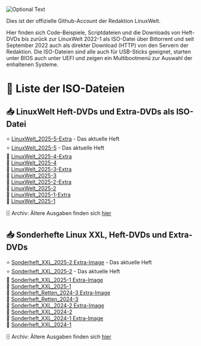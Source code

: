 ![Optional Text](../main/docs/images/LinuxWelt.svg)

Dies ist der offizielle Github-Account der Redaktion LinuxWelt.

Hier finden sich Code-Beispiele, Scriptdateien und die Downloads von Heft-DVDs bis zurück zur LinuxWelt 2022-1 als ISO-Datei über Bittorrent und seit September 2022 auch als direkter Download (HTTP) von den Servern der Redaktion. Die ISO-Dateien sind alle auch für USB-Sticks geeignet, starten unter BIOS auch unter UEFI und zeigen ein Multibootmenü zur Auswahl der enhaltenen Systeme.

# 💽 Liste der ISO-Dateien 

## 📥 LinuxWelt Heft-DVDs und Extra-DVDs als ISO-Datei
  ⭐ [LinuxWelt_2025-5-Extra](https://github.com/LinuxWelt/LinuxWelt/tree/main/torrents/LinuxWelt_2025-5-Extra) - Das aktuelle Heft  
  ⭐ [LinuxWelt_2025-5](https://github.com/LinuxWelt/LinuxWelt/tree/main/torrents/LinuxWelt_2025-5) - Das aktuelle Heft  
  💽 [LinuxWelt_2025-4-Extra](https://github.com/LinuxWelt/LinuxWelt/tree/main/torrents/LinuxWelt_2025-4-Extra)  
  💽 [LinuxWelt_2025-4](https://github.com/LinuxWelt/LinuxWelt/tree/main/torrents/LinuxWelt_2025-4)  
  💽 [LinuxWelt_2025-3-Extra](https://github.com/LinuxWelt/LinuxWelt/tree/main/torrents/LinuxWelt_2025-3-Extra)   
  💽 [LinuxWelt_2025-3](https://github.com/LinuxWelt/LinuxWelt/tree/main/torrents/LinuxWelt_2025-3)   
  💽 [LinuxWelt_2025-2-Extra](https://github.com/LinuxWelt/LinuxWelt/tree/main/torrents/LinuxWelt_2025-2-Extra)  
  💽 [LinuxWelt_2025-2](https://github.com/LinuxWelt/LinuxWelt/tree/main/torrents/LinuxWelt_2025-2)  
  💽 [LinuxWelt_2025-1-Extra](https://github.com/LinuxWelt/LinuxWelt/tree/main/torrents/LinuxWelt_2025-1-Extra)   
  💽 [LinuxWelt_2025-1](https://github.com/LinuxWelt/LinuxWelt/tree/main/torrents/LinuxWelt_2025-1)  

  🗄️ Archiv: Ältere Ausgaben finden sich [hier](https://github.com/LinuxWelt/Heft-Archiv/blob/main/README.md)   

## 📥 Sonderhefte Linux XXL, Heft-DVDs und Extra-DVDs

<!-- Nur Sonderhefte ab hier -->

  ⭐ [Sonderheft_XXL_2025-2 Extra-Image](https://github.com/LinuxWelt/LinuxWelt/tree/main/torrents/LinuxWelt_XXL_2025-2-Extra) - Das aktuelle Heft   
  ⭐ [Sonderheft_XXL_2025-2](https://github.com/LinuxWelt/LinuxWelt/tree/main/torrents/LinuxWelt_XXL_2025-2) - Das aktuelle Heft   
  💽 [Sonderheft_XXL_2025-1 Extra-Image](https://github.com/LinuxWelt/LinuxWelt/tree/main/torrents/LinuxWelt_XXL_2025-1-Extra)  
  💽 [Sonderheft_XXL_2025-1](https://github.com/LinuxWelt/LinuxWelt/tree/main/torrents/LinuxWelt_XXL_2025-1)    
  💽 [Sonderheft_Retten_2024-3 Extra-Image](https://github.com/LinuxWelt/LinuxWelt/tree/main/torrents/Sonderheft_2024-3-Extra)  
  💽 [Sonderheft_Retten_2024-3](https://github.com/LinuxWelt/LinuxWelt/tree/main/torrents/Sonderheft_2024-3)    
  💽 [Sonderheft_XXL_2024-2 Extra-Image](https://github.com/LinuxWelt/LinuxWelt/tree/main/torrents/LinuxWelt_XXL_2024-2-Extra)  
  💽 [Sonderheft_XXL_2024-2](https://github.com/LinuxWelt/LinuxWelt/tree/main/torrents/LinuxWelt_XXL_2024-2)  
  💽 [Sonderheft_XXL_2024-1 Extra-Image](https://github.com/LinuxWelt/LinuxWelt/tree/main/torrents/LinuxWelt_XXL_2024-1-Extra)  
  💽 [Sonderheft_XXL_2024-1](https://github.com/LinuxWelt/LinuxWelt/tree/main/torrents/LinuxWelt_XXL_2024-1)  

  🗄️ Archiv: Ältere Ausgaben finden sich [hier](https://github.com/LinuxWelt/Heft-Archiv/blob/main/README.md)  
  
